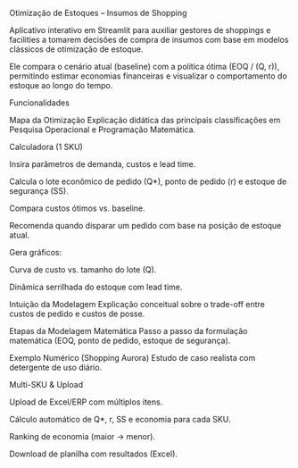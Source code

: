 Otimização de Estoques – Insumos de Shopping

Aplicativo interativo em Streamlit para auxiliar gestores de shoppings e facilities a tomarem decisões de compra de insumos com base em modelos clássicos de otimização de estoque.

Ele compara o cenário atual (baseline) com a política ótima (EOQ / (Q, r)), permitindo estimar economias financeiras e visualizar o comportamento do estoque ao longo do tempo.

Funcionalidades

Mapa da Otimização
Explicação didática das principais classificações em Pesquisa Operacional e Programação Matemática.

Calculadora (1 SKU)

Insira parâmetros de demanda, custos e lead time.

Calcula o lote econômico de pedido (Q*), ponto de pedido (r) e estoque de segurança (SS).

Compara custos ótimos vs. baseline.

Recomenda quando disparar um pedido com base na posição de estoque atual.

Gera gráficos:

Curva de custo vs. tamanho do lote (Q).

Dinâmica serrilhada do estoque com lead time.

Intuição da Modelagem
Explicação conceitual sobre o trade-off entre custos de pedido e custos de posse.

Etapas da Modelagem Matemática
Passo a passo da formulação matemática (EOQ, ponto de pedido, estoque de segurança).

Exemplo Numérico (Shopping Aurora)
Estudo de caso realista com detergente de uso diário.

Multi-SKU & Upload

Upload de Excel/ERP com múltiplos itens.

Cálculo automático de Q*, r, SS e economia para cada SKU.

Ranking de economia (maior → menor).

Download de planilha com resultados (Excel).

